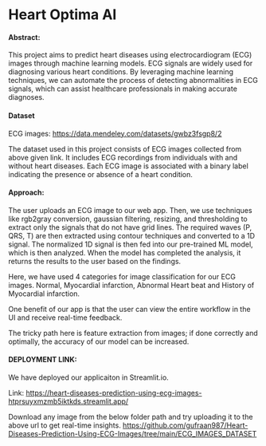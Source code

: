 # Heart Optima AI

#### Abstract:
This project aims to predict heart diseases using electrocardiogram (ECG) images through machine learning models. ECG signals are widely used for diagnosing various heart conditions. By leveraging machine learning techniques, we can automate the process of detecting abnormalities in ECG signals, which can assist healthcare professionals in making accurate diagnoses.

#### Dataset
ECG images: https://data.mendeley.com/datasets/gwbz3fsgp8/2

The dataset used in this project consists of ECG images collected from above given link. It includes ECG recordings from individuals with and without heart diseases. Each ECG image is associated with a binary label indicating the presence or absence of a heart condition.

#### Approach:
The user uploads an ECG image to our web app. Then, we use techniques like rgb2gray conversion, gaussian filtering, resizing, and thresholding to extract only the signals that do not have grid lines. The required waves (P, QRS, T) are then extracted using contour techniques and converted to a 1D signal. The normalized 1D signal is then fed into our pre-trained ML model, which is then analyzed. When the model has completed the analysis, it returns the results to the user based on the findings.

Here, we have used 4 categories for image classification for our ECG images. Normal, Myocardial infarction, Abnormal Heart beat and History of Myocardial infarction.

One benefit of our app is that the user can view the entire workflow in the UI and receive real-time feedback.

The tricky path here is feature extraction from images; if done correctly and optimally, the accuracy of our model can be increased.

#### DEPLOYMENT LINK:
We have deployed our applicaiton in Streamlit.io.

Link: https://heart-diseases-prediction-using-ecg-images-htprsuyxmzmb5iktkds.streamlit.app/

Download any image from the below folder path and try uploading it to the above url to get real-time insights.
https://github.com/gufraan987/Heart-Diseases-Prediction-Using-ECG-Images/tree/main/ECG_IMAGES_DATASET
